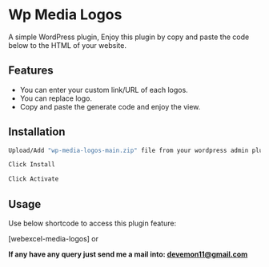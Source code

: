 # Wp Media Logos

A simple WordPress plugin, Enjoy this plugin by copy and paste the code below to the HTML of your website.

## Features

- You can enter your custom link/URL of each logos.
- You can replace logo.
- Copy and paste the generate code and enjoy the view.

## Installation

```sh
Upload/Add "wp-media-logos-main.zip" file from your wordpress admin plugins section
```
```sh
Click Install
```
```sh
Click Activate
```

## Usage

Use below shortcode to access this plugin feature:

[webexcel-media-logos]
or
<?php echo do_shortcode('[webexcel-media-logos]'); ?>

**If any have any query just send me a mail into: devemon11@gmail.com**
